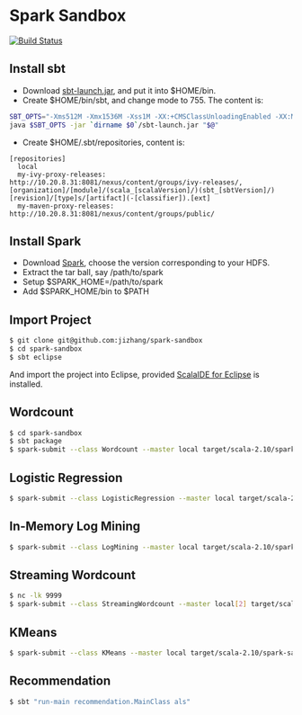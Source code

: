 Spark Sandbox
=============

[![Build Status](https://travis-ci.org/jizhang/spark-sandbox.svg?branch=master)](https://travis-ci.org/jizhang/spark-sandbox)

## Install sbt

* Download [sbt-launch.jar][1], and put it into $HOME/bin.
* Create $HOME/bin/sbt, and change mode to 755. The content is:

```bash
SBT_OPTS="-Xms512M -Xmx1536M -Xss1M -XX:+CMSClassUnloadingEnabled -XX:MaxPermSize=256M -Dsbt.override.build.repos=true"
java $SBT_OPTS -jar `dirname $0`/sbt-launch.jar "$@"
```

* Create $HOME/.sbt/repositories, content is:

```
[repositories]
  local
  my-ivy-proxy-releases: http://10.20.8.31:8081/nexus/content/groups/ivy-releases/, [organization]/[module]/(scala_[scalaVersion]/)(sbt_[sbtVersion]/)[revision]/[type]s/[artifact](-[classifier]).[ext]
  my-maven-proxy-releases: http://10.20.8.31:8081/nexus/content/groups/public/
```

## Install Spark

* Download [Spark][2], choose the version corresponding to your HDFS.
* Extract the tar ball, say /path/to/spark
* Setup $SPARK_HOME=/path/to/spark
* Add $SPARK_HOME/bin to $PATH

## Import Project

```bash
$ git clone git@github.com:jizhang/spark-sandbox
$ cd spark-sandbox
$ sbt eclipse
```

And import the project into Eclipse, provided [ScalaIDE for Eclipse][3] is installed.

## Wordcount

```bash
$ cd spark-sandbox
$ sbt package
$ spark-submit --class Wordcount --master local target/scala-2.10/spark-sandbox_2.10-0.1.0.jar data/wordcount.txt
```

## Logistic Regression

```bash
$ spark-submit --class LogisticRegression --master local target/scala-2.10/spark-sandbox_2.10-0.1.0.jar data/lr_data.txt 10 10
```

## In-Memory Log Mining

```bash
$ spark-submit --class LogMining --master local target/scala-2.10/spark-sandbox_2.10-0.1.0.jar data/logs.txt
```

## Streaming Wordcount

```bash
$ nc -lk 9999
$ spark-submit --class StreamingWordcount --master local[2] target/scala-2.10/spark-sandbox_2.10-0.1.0.jar
```

## KMeans

```bash
$ spark-submit --class KMeans --master local target/scala-2.10/spark-sandbox_2.10-0.1.0.jar data/kmeans_data.txt 2 0.01
```

## Recommendation

```bash
$ sbt "run-main recommendation.MainClass als"
```

[1]: https://repo.typesafe.com/typesafe/ivy-releases/org.scala-sbt/sbt-launch/0.13.6/sbt-launch.jar
[2]: http://spark.apache.org/downloads.html
[3]: http://scala-ide.org/

